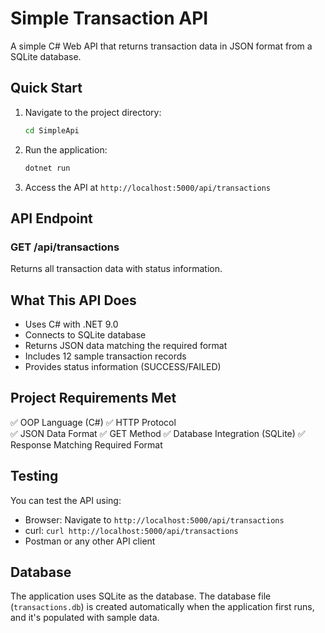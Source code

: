 # Simple Transaction API

A simple C# Web API that returns transaction data in JSON format from a SQLite database.

## Quick Start

1. Navigate to the project directory:

   ```bash
   cd SimpleApi
   ```

2. Run the application:

   ```bash
   dotnet run
   ```

3. Access the API at `http://localhost:5000/api/transactions`

## API Endpoint

### GET /api/transactions

Returns all transaction data with status information.

## What This API Does

- Uses C# with .NET 9.0
- Connects to SQLite database
- Returns JSON data matching the required format
- Includes 12 sample transaction records
- Provides status information (SUCCESS/FAILED)

## Project Requirements Met

✅ OOP Language (C#)
✅ HTTP Protocol  
✅ JSON Data Format
✅ GET Method
✅ Database Integration (SQLite)
✅ Response Matching Required Format

## Testing

You can test the API using:

- Browser: Navigate to `http://localhost:5000/api/transactions`
- curl: `curl http://localhost:5000/api/transactions`
- Postman or any other API client

## Database

The application uses SQLite as the database. The database file (`transactions.db`) is created automatically when the application first runs, and it's populated with sample data.
